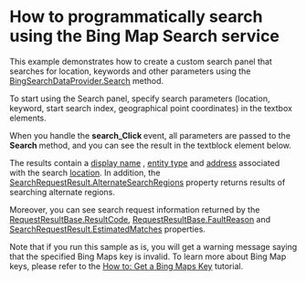 # How to  programmatically search using the Bing Map Search service


<p>This example demonstrates how to create a custom search panel that searches for location, keywords and other parameters using the  <a href="http://documentation.devexpress.com/#WPF/DevExpressXpfMapBingSearchDataProvider_Searchtopic"><u>BingSearchDataProvider.Search</u></a> method.</p><p>To start using the Search panel,  specify search parameters (location, keyword, start search index, geographical point coordinates) in the textbox elements. </p><p>When you handle the <strong>sear</strong><strong>ch</strong><strong>_Click </strong>event, all parameters are passed to the<strong> Search</strong><strong> </strong><strong> </strong>method, and you can see the result in the textblock element below. </p><p>The  results contain a  <a href="http://documentation.devexpress.com/#WPF/DevExpressXpfMapLocationInformation_DisplayNametopic"><u>display name</u></a> , <a href="http://documentation.devexpress.com/#WPF/DevExpressXpfMapLocationInformation_EntityTypetopic"><u>entity type</u></a> and   <a href="http://documentation.devexpress.com/#WPF/DevExpressXpfMapLocationInformation_Addresstopic"><u>address</u></a> associated with the search  <a href="http://documentation.devexpress.com/#WPF/DevExpressXpfMapSearchRequestResult_Locationtopic"><u>location</u></a>.  In addition,  the <a href="http://documentation.devexpress.com/#WPF/DevExpressXpfMapSearchRequestResult_AlternateSearchRegionstopic"><u>SearchRequestResult.AlternateSearchRegions</u></a>  property returns results of searching alternate regions. </p><p>Moreover, you can see  search request  information  returned by the <a href="http://documentation.devexpress.com/#WPF/DevExpressXpfMapRequestResultBase_ResultCodetopic"><u>RequestResultBase.ResultCode</u></a>, <a href="http://documentation.devexpress.com/#WPF/DevExpressXpfMapRequestResultBase_FaultReasontopic"><u>RequestResultBase.FaultReason</u></a> and  <a href="http://documentation.devexpress.com/#WPF/DevExpressXpfMapSearchRequestResult_EstimatedMatchestopic"><u>SearchRequestResult.EstimatedMatches</u></a> properties. </p><p>Note that if you run this sample as is, you will get a warning message saying that the specified Bing Maps key is invalid. To learn more about Bing Map keys, please refer to the <a href="http://documentation.devexpress.com/#WPF/CustomDocument10974"><u>How to: Get a Bing Maps Key</u></a>  tutorial.</p>

<br/>



